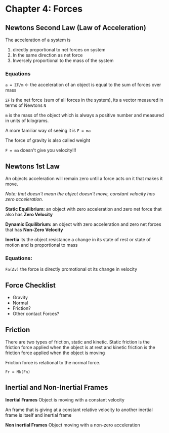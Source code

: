 # Chapter 4: Forces

## Newtons Second Law (Law of Acceleration)

The acceleration of a system is
1. directly proportional to net forces on system
2. In the same direction as net force
3. Inversely proportional to the mass of the system 

### Equations

`a = ΣF/m` <- the acceleration of an object is equal to the sum of forces over mass

`ΣF` is the net force (sum of all forces in the system), its a vector measured in terms of Newtons `N`

`m` is the mass of the object which is always a positive number and measured in units of kilograms.

A more familiar way of seeing it is `F = ma`

The force of gravity is also called weight

`F = ma` doesn't give you velocity!!!

## Newtons 1st Law

An objects acceleration will remain zero until a force acts on it that makes it move. 

*Note: that doesn't mean the object doesn't move, constant velocity has zero acceleration.*

**Static Equilibrium:** an object with zero acceleration and zero net force that also has **Zero Velocity**

**Dynamic Equilibrium:** an object with zero acceleration and zero net forces that has **Non-Zero Velocity**

**Inertia** its the object resistance a change in its state of rest or state of motion and is proportional to mass

### Equations:
`Fa(Δv)` the force is directly promotional ot its change in velocity

## Force Checklist

* Gravity
* Normal
* Friction?
* Other contact Forces?

## Friction

There are two types of friction, static and kinetic.
Static friction is the friction force applied when the object is at rest and kinetic friction is the friction force applied when the object is moving

Friction force is relational to the normal force.

`Fr = Mk(Fn)`

## Inertial and Non-Inertial Frames

**Inertial Frames** Object is moving with a constant velocity

An frame that is giving at a constant relative velocity to another inertial frame is itself and inertial frame

**Non inertial Frames** Object moving with a non-zero acceleration

